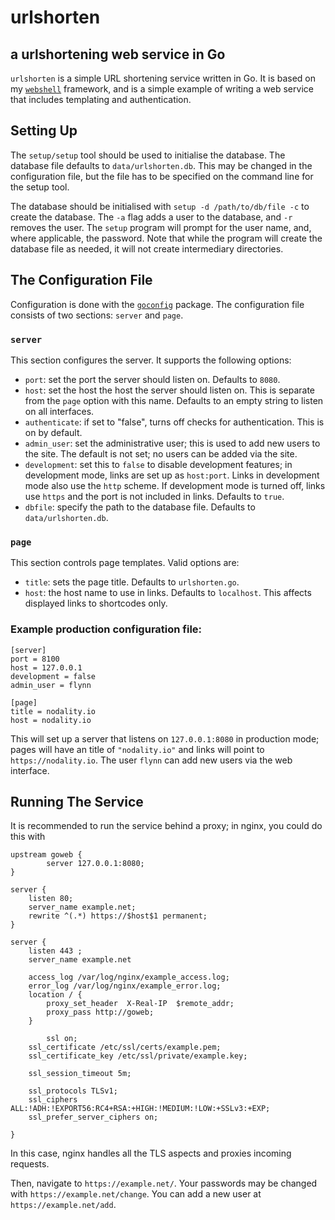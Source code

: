 # urlshorten
## a urlshortening web service in Go

`urlshorten` is a simple URL shortening service written in Go. It is based
on my [`webshell`](https://gokyle.github.com/webshell) framework, and is a
simple example of writing a web service that includes templating and
authentication.

## Setting Up

The `setup/setup` tool should be used to initialise the database. The database
file defaults to `data/urlshorten.db`. This may be changed in the configuration
file, but the file has to be specified on the command line for the setup tool.

The database should be initialised with `setup -d /path/to/db/file -c` to create
the database. The `-a` flag adds a user to the database, and `-r` removes the
user. The `setup` program will prompt for the user name, and, where applicable,
the password. Note that while the program will create the database file as
needed, it will not create intermediary directories.


## The Configuration File

Configuration is done with the [`goconfig`](https://gokyle.github.com/goconfig)
package. The configuration file consists of two sections: `server` and `page`.

### `server`
This section configures the server. It supports the following options:

* `port`: set the port the server should listen on. Defaults to `8080`.
* `host`: set the host the host the server should listen on. This is
separate from the `page` option with this name. Defaults to an empty string
to listen on all interfaces.
* `authenticate`: if set to "false", turns off checks for authentication. This
is on by default.
* `admin_user`: set the administrative user; this is used to add new users to
the site. The default is not set; no users can be added via the site.
* `development`: set this to `false` to disable development features; in
development mode, links are set up as `host:port`. Links in development
mode also use the `http` scheme. If development mode is turned off, links
use `https` and the port is not included in links. Defaults to `true`.
* `dbfile`: specify the path to the database file. Defaults to
`data/urlshorten.db`.

### `page`
This section controls page templates. Valid options are:

* `title`: sets the page title. Defaults to `urlshorten.go`.
* `host`: the host name to use in links. Defaults to `localhost`. This
affects displayed links to shortcodes only.

### Example production configuration file:

```
[server]
port = 8100
host = 127.0.0.1
development = false
admin_user = flynn

[page]
title = nodality.io
host = nodality.io
```

This will set up a server that listens on `127.0.0.1:8080` in production
mode; pages will have an title of `"nodality.io"` and links will point to
`https://nodality.io`. The user `flynn` can add new users via the web
interface.

## Running The Service

It is recommended to run the service behind a proxy; in nginx, you could do
this with

```
upstream goweb {
        server 127.0.0.1:8080;
} 

server {
	listen 80;
	server_name example.net;
	rewrite ^(.*) https://$host$1 permanent;
}

server {
	listen 443 ;
	server_name example.net

	access_log /var/log/nginx/example_access.log;
	error_log /var/log/nginx/example_error.log;
	location / {
  		proxy_set_header  X-Real-IP  $remote_addr;
		proxy_pass http://goweb;
	}

        ssl on;
	ssl_certificate /etc/ssl/certs/example.pem;
	ssl_certificate_key /etc/ssl/private/example.key;

	ssl_session_timeout 5m;

	ssl_protocols TLSv1;
	ssl_ciphers ALL:!ADH:!EXPORT56:RC4+RSA:+HIGH:!MEDIUM:!LOW:+SSLv3:+EXP;
	ssl_prefer_server_ciphers on;

}
```

In this case, nginx handles all the TLS aspects and proxies incoming requests.

Then, navigate to `https://example.net/`. Your passwords may be changed with
`https://example.net/change`. You can add a new user at
`https://example.net/add`.

